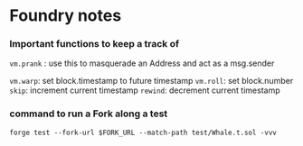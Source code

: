 # Foundry notes

### Important functions to keep a track of
`vm.prank` : use this to masquerade an Address and act as a msg.sender

`vm.warp`: set block.timestamp to future timestamp
`vm.roll`: set block.number
`skip`: increment current timestamp
`rewind`: decrement current timestamp

### command to run a Fork along a test
`forge test --fork-url $FORK_URL --match-path test/Whale.t.sol -vvv` 

